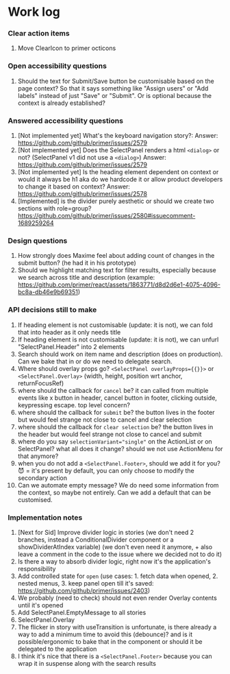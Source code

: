 # Work log

### Clear action items

1. Move ClearIcon to primer octicons

### Open accessibility questions

1. Should the text for Submit/Save button be customisable based on the page context? So that it says something like "Assign users" or "Add labels" instead of just "Save" or "Submit". Or is optional because the context is already established?

### Answered accessibility questions

1. [Not implemented yet] What's the keyboard navigation story?: Answer: https://github.com/github/primer/issues/2579
1. [Not implemented yet] Does the SelectPanel renders a html `<dialog>` or not? (SelectPanel v1 did not use a `<dialog>`) Answer: https://github.com/github/primer/issues/2579
1. [Not implemented yet] Is the heading element dependent on context or would it always be h1 aka do we hardcode it or allow product developers to change it based on context? Answer: https://github.com/github/primer/issues/2578
1. [Implemented] is the divider purely aesthetic or should we create two sections with role=group? https://github.com/github/primer/issues/2580#issuecomment-1689259264

### Design questions

1. How strongly does Maxime feel about adding count of changes in the submit button? (he had it in his prototype)
1. Should we highlight matching text for filter results, especially because we search across title and description (example: https://github.com/primer/react/assets/1863771/d8d2d6e1-4075-4096-bc8a-db46e9b69351)

### API decisions still to make

1. If heading element is not customisable (update: it is not), we can fold that into header as it only needs title
1. If heading element is not customisable (update: it is not), we can unfurl "SelectPanel.Header" into 2 elements
1. Search should work on item name and description (does on production). Can we bake that in or do we need to delegate search.
1. Where should overlay props go? `<SelectPanel overlayProps={{}}>` or `<SelectPanel.Overlay>` (width, height, position wrt anchor, returnFocusRef)
1. where should the callback for `cancel` be? it can called from multiple events like x button in header, cancel button in footer, clicking outside, keypressing escape. top level concern?
1. where should the callback for `submit` be? the button lives in the footer but would feel strange not close to cancel and clear selection
1. where should the callback for `clear selection` be? the button lives in the header but would feel strange not close to cancel and submit
1. where do you say `selectionVariant="single"` on the ActionList or on SelectPanel? what all does it change? should we not use ActionMenu for that anymore?
1. when you do not add a `<SelectPanel.Footer>`, should we add it for you? 😈 = it's present by default, you can only choose to modify the secondary action
1. Can we automate empty message? We do need some information from the context, so maybe not entirely. Can we add a default that can be customised.

### Implementation notes

1. [Next for Sid] Improve divider logic in stories (we don't need 2 branches, instead a ConditionalDivider component or a showDividerAtIndex variable) (we don't even need it anymore, + also leave a comment in the code to the issue where we decided not to do it)
1. Is there a way to absorb divider logic, right now it's the application's responsibility
1. Add controlled state for `open` (use cases: 1. fetch data when opened, 2. nested menus, 3. keep panel open till it's saved: https://github.com/github/primer/issues/2403)
1. We probably (need to check) should not even render Overlay contents until it's opened
1. Add SelectPanel.EmptyMessage to all stories
1. SelectPanel.Overlay
1. The flicker in story with useTransition is unfortunate, is there already a way to add a minimum time to avoid this (debounce)? and is it possible/ergonomic to bake that in the component or should it be delegated to the application
1. I think it's nice that there is a `<SelectPanel.Footer>` because you can wrap it in suspense along with the search results
